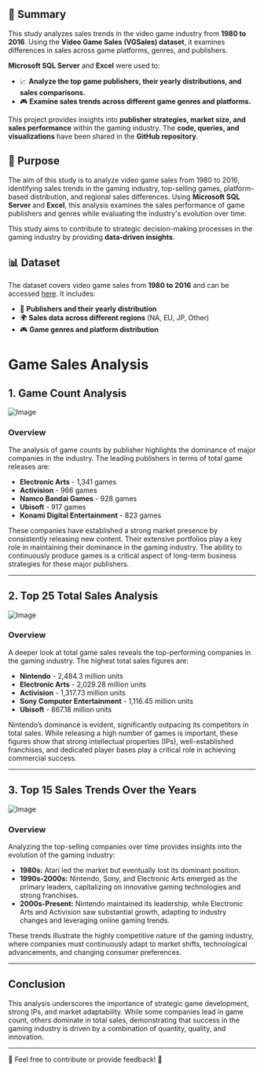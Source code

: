 ## 📌 Summary
This study analyzes sales trends in the video game industry from **1980 to 2016**. Using the **Video Game Sales (VGSales) dataset**, it examines differences in sales across game platforms, genres, and publishers.

**Microsoft SQL Server** and **Excel** were used to:
- 📈 **Analyze the top game publishers, their yearly distributions, and sales comparisons.**
- 🎮 **Examine sales trends across different game genres and platforms.**

This project provides insights into **publisher strategies, market size, and sales performance** within the gaming industry. The **code, queries, and visualizations** have been shared in the **GitHub repository**.


## 📌 Purpose
The aim of this study is to analyze video game sales from 1980 to 2016, identifying sales trends in the gaming industry, top-selling games, platform-based distribution, and regional sales differences. Using **Microsoft SQL Server** and **Excel**, this analysis examines the sales performance of game publishers and genres while evaluating the industry's evolution over time. 

This study aims to contribute to strategic decision-making processes in the gaming industry by providing **data-driven insights**.

## 📊 Dataset
The dataset covers video game sales from **1980 to 2016** and can be accessed [here](https://www.kaggle.com/datasets/gregorut/videogamesales). It includes:

- 📅 **Publishers and their yearly distribution**
- 🌍 **Sales data across different regions** (NA, EU, JP, Other)
- 🎮 **Game genres and platform distribution**

# Game Sales Analysis

## 1. Game Count Analysis

![Image](https://github.com/user-attachments/assets/98b1af5d-b41b-4552-a1eb-18db9dd86ad4)

### Overview
The analysis of game counts by publisher highlights the dominance of major companies in the industry. The leading publishers in terms of total game releases are:

- **Electronic Arts** - 1,341 games
- **Activision** - 966 games
- **Namco Bandai Games** - 928 games
- **Ubisoft** - 917 games
- **Konami Digital Entertainment** - 823 games

These companies have established a strong market presence by consistently releasing new content. Their extensive portfolios play a key role in maintaining their dominance in the gaming industry. The ability to continuously produce games is a critical aspect of long-term business strategies for these major publishers.

---

## 2. Top 25 Total Sales Analysis
![Image](https://github.com/user-attachments/assets/07384374-3bc3-4d09-8777-4f564e7b4641)

### Overview
A deeper look at total game sales reveals the top-performing companies in the gaming industry. The highest total sales figures are:

- **Nintendo** - 2,484.3 million units
- **Electronic Arts** - 2,029.28 million units
- **Activision** - 1,317.73 million units
- **Sony Computer Entertainment** - 1,116.45 million units
- **Ubisoft** - 867.18 million units

Nintendo’s dominance is evident, significantly outpacing its competitors in total sales. While releasing a high number of games is important, these figures show that strong intellectual properties (IPs), well-established franchises, and dedicated player bases play a critical role in achieving commercial success.

---

## 3. Top 15 Sales Trends Over the Years
![Image](https://github.com/user-attachments/assets/4a958077-4b1b-4e3f-9020-4c6c160de637)

### Overview
Analyzing the top-selling companies over time provides insights into the evolution of the gaming industry:

- **1980s:** Atari led the market but eventually lost its dominant position.
- **1990s-2000s:** Nintendo, Sony, and Electronic Arts emerged as the primary leaders, capitalizing on innovative gaming technologies and strong franchises.
- **2000s-Present:** Nintendo maintained its leadership, while Electronic Arts and Activision saw substantial growth, adapting to industry changes and leveraging online gaming trends.

These trends illustrate the highly competitive nature of the gaming industry, where companies must continuously adapt to market shifts, technological advancements, and changing consumer preferences.

---

## Conclusion
This analysis underscores the importance of strategic game development, strong IPs, and market adaptability. While some companies lead in game count, others dominate in total sales, demonstrating that success in the gaming industry is driven by a combination of quantity, quality, and innovation.

---

📢 Feel free to contribute or provide feedback! 🚀
